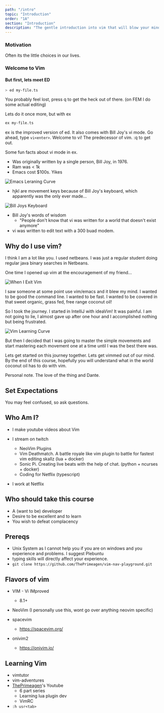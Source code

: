 ```yaml
---
path: "/intro"
topic: "Introduction"
order: "1A"
section: "Introduction"
description: "The gentle introduction into vim that will blow your mind and cover you in coconut oil."
---
```


### Motivation

Often its the little choices in our lives.

### Welcome to Vim

#### But first, lets meet ED

```bash
> ed my-file.ts
```

You probably feel lost, press q to get the heck out of there.  (on FEM I do
some actual editing)

Lets do it once more, but with ex

```bash
ex my-file.ts
```

ex is the improved version of ed.  It also comes with Bill Joy's vi mode.  Go
ahead, type `vi<enter>`.  Welcome to vi!  The predecessor of vim.  :q to get
out.

Some fun facts about vi mode in ex.

* Was originally written by a single person, Bill Joy, in 1976.
* Ram was < 1k
* Emacs cost $100s.  Yikes

![Emacs Leraning Curve](./images/emacs-learning.png)

* hjkl are movement keys because of Bill Joy's keyboard, which apparently was
  the only ever made...

![Bill Joys Keyboard](./images/bill-joys-keyboard.jpeg)

* Bill Joy's words of wisdom
  * "People don't know that vi was written for a world that doesn't exist anymore"
* vi was written to edit text with a 300 buad modem.

## Why do I use vim?

I think I am a lot like you.  I used netbeans.  I was just a regular student
doing regular java binary searches in Netbeans.

One time I opened up vim at the encouragement of my friend...

![When I Exit Vim](./images/exit-vim.png)

I saw someone at some point
use vim/emacs and it blew my mind.  I wanted to be good the command line.  I
wanted to be fast.  I wanted to be covered in that sweet organic, grass fed,
free range coconut oil!

So I took the journey.  I started in IntelliJ with ideaVim!  It was painful.  I
am not going to lie, I almost gave up after one hour and I accomplished nothing
but being frustrated.

![Vim Learning Curve](./images/vi-learning.png)

But then I decided that I was going to master the simple
movements and start mastering each movement one at a time until I was the best
there was.

Lets get started on this journey together.  Lets get vimmed out of our mind.
By the end of this course, hopefully you will understand what in the world
coconut oil has to do with vim.

Personal note.  The love of the thing and Dante.

## Set Expectations
You may feel confused, so ask questions.

## Who Am I?
* I make youtube videos about Vim
* I stream on twitch 
    * NeoVim Plugins
    * Vim Deathmatch.  A battle royale like vim plugin to battle for fastest
      vim editing skallz (lua + docker)
    * Sonic Pi.  Creating live beats with the help of chat. (python + ncurses + docker)
    * Coding for Netflix (typescript)

* I work at Netflix

## Who should take this course
* A (want to be) developer
* Desire to be excellent and to learn
* You wish to defeat complacency

## Prereqs
* Unix System as I cannot help you if you are on windows and you experience and
  problems.  I suggest Plebuntu
* typing skills will directly affect your experience.
* `git clone https://github.com/ThePrimeagen/vim-nav-playground.git`

## Flavors of vim
* VIM - Vi IMproved
    * 8.1+

* NeoVim (I personally use this, wont go over anything neovim specific)

* spacevim
    * https://spacevim.org/

* onivim2
    * https://onivim.io/

## Learning Vim
* vimtutor
* vim-adventures
* [ThePrimeagen](https://youtube.com/ThePrimeagen)'s Youtube
  * 6 part series
  * Learning lua plugin dev
  * VimRC
* `:h usr<tab>`


